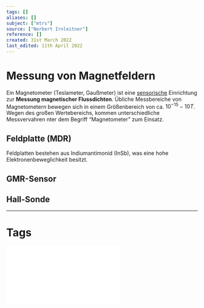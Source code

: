 ```yaml
---
tags: []
aliases: []
subject: ["mtrs"]
source: ["Norbert Irnleitner"]
reference: []
created: 31st March 2022
last_edited: 11th April 2022
---
```


# Messung von Magnetfeldern
Ein Magnetometer (Teslameter, Gaußmeter) ist eine [sensorische](mess-technik/Sensorik.md) Einrichtung zur **Messung magnetischer Flussdichten**. Übliche Messbereiche von Magnetometern bewegen sich in einem Größenbereich von ca. $10^{-15}-10T$. Wegen des großen Wertebereichs, kommen unterschiedliche Messvervahren nter dem Begriff “Magnetometer” zum Einsatz.
## Feldplatte (MDR)
Feldplatten bestehen aus Indiumantimonid (InSb), was eine hohe Elektronenbeweglichkeit besitzt.
## GMR-Sensor
## Hall-Sonde
---
# Tags
![MTRS23_02a_Sensorik](mess-technik/assets/MTRS23_02a_Sensorik.pdf)
